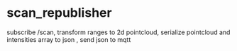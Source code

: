 # scan_republisher
subscribe /scan, transform ranges to 2d pointcloud, serialize pointcloud and intensities array to json , send json to mqtt

